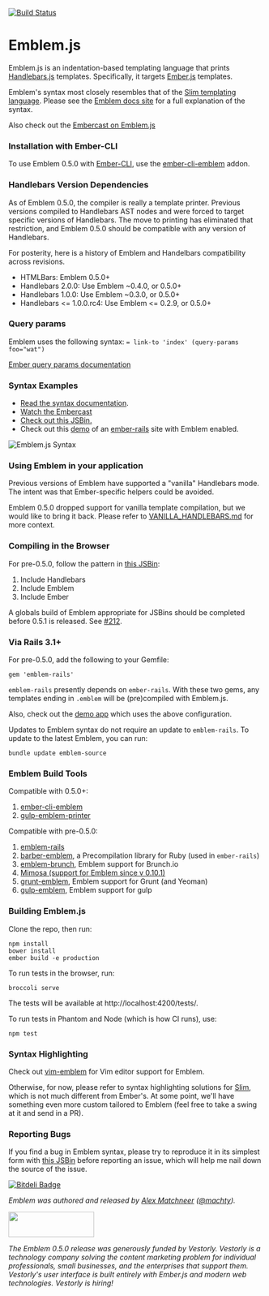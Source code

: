 [![Build Status](https://travis-ci.org/machty/emblem.js.svg?branch=master)](https://travis-ci.org/machty/emblem.js)

# Emblem.js

Emblem.js is an indentation-based templating language that prints
[Handlebars.js](http://handlebarsjs.com/)
templates. Specifically, it targets [Ember.js](http://emberjs.com/)
templates.

Emblem's syntax most closely resembles that of the
[Slim templating language](http://slim-lang.com/). Please see the
[Emblem docs site](http://www.emblemjs.com) for a full explanation
of the syntax.

Also check out the
[Embercast on Emblem.js](http://www.embercasts.com/episodes/2)

### Installation with Ember-CLI

To use Emblem 0.5.0 with [Ember-CLI](http://ember-cli.com/), use the [ember-cli-emblem](https://github.com/Vestorly/ember-cli-emblem)
addon.

### Handlebars Version Dependencies

As of Emblem 0.5.0, the compiler is really a template printer. Previous
versions compiled to Handlebars AST nodes and were forced to target
specific versions of Handlebars. The move to printing has eliminated that
restriction, and Emblem 0.5.0 should be compatible with any version
of Handlebars.

For posterity, here is a history of Emblem and Handelbars compatibility
across revisions.

- HTMLBars: Emblem 0.5.0+
- Handlebars 2.0.0: Use Emblem ~0.4.0, or 0.5.0+
- Handlebars 1.0.0: Use Emblem ~0.3.0, or 0.5.0+
- Handlebars <= 1.0.0.rc4: Use Emblem <= 0.2.9, or 0.5.0+

### Query params

Emblem uses the following syntax:
`= link-to 'index' (query-params foo="wat")`

[Ember query params documentation](http://emberjs.com/guides/routing/query-params/)

### Syntax Examples

- [Read the syntax documentation](http://www.emblemjs.com/syntax).
- [Watch the Embercast](http://www.embercasts.com/episodes/2)
- [Check out this JSBin.](http://jsbin.com/ulegec/337/edit)
- Check out this [demo](http://emblem-test.herokuapp.com/) of
  an [ember-rails](https://github.com/machty/ember-rails) site
  with Emblem enabled.

![Emblem.js Syntax](https://s3.amazonaws.com/machty/emblem-sample.png)

### Using Emblem in your application

Previous versions of Emblem have supported a "vanilla" Handlebars
mode. The intent was that Ember-specific helpers could be avoided.

Emblem 0.5.0 dropped support for vanilla template compilation, but
we would like to bring it back. Please refer to
[VANILLA_HANDLEBARS.md](https://github.com/machty/emblem.js/blob/43f1557f034893ce1d77bceb79c8f1ffadae0f7d/VANILLA_HANDLEBARS.md)
for more context.

### Compiling in the Browser

For pre-0.5.0, follow the pattern in [this JSBin](http://jsbin.com/ulegec/337/edit):

1. Include Handlebars
2. Include Emblem
3. Include Ember

A globals build of Emblem appropriate for JSBins should be completed
before 0.5.1 is released. See [#212](https://github.com/machty/emblem.js/issues/212).

### Via Rails 3.1+

For pre-0.5.0, add the following to your Gemfile:

```
gem 'emblem-rails'
```

`emblem-rails` presently depends on `ember-rails`. With these
two gems, any templates ending in `.emblem` will be (pre)compiled
with Emblem.js.

Also, check out the [demo app](https://github.com/machty/emblem-rails-demo)
which uses the above configuration.

Updates to Emblem syntax do not require an update to `emblem-rails`. To
update to the latest Emblem, you can run:

```
bundle update emblem-source
```

### Emblem Build Tools

Compatible with 0.5.0+:

1. [ember-cli-emblem](https://github.com/Vestorly/ember-cli-emblem)
2. [gulp-emblem-printer](https://github.com/kay-is/gulp-emblem-printer)

Compatible with pre-0.5.0:

1. [emblem-rails](https://github.com/alexspeller/emblem-rails)
2. [barber-emblem](https://github.com/machty/barber-emblem), a
   Precompilation library for Ruby (used in `ember-rails`)
3. [emblem-brunch](https://github.com/machty/emblem-brunch), Emblem
   support for Brunch.io
4. [Mimosa (support for Emblem since v 0.10.1)](https://github.com/dbashford/mimosa)
5. [grunt-emblem](https://github.com/wordofchristian/grunt-emblem), Emblem support for Grunt (and Yeoman)
6. [gulp-emblem](https://github.com/Aulito/gulp-emblem), Emblem support for gulp

### Building Emblem.js

Clone the repo, then run:

```
npm install
bower install
ember build -e production
```

To run tests in the browser, run:

```
broccoli serve
```

The tests will be available at http://localhost:4200/tests/.

To run tests in Phantom and Node (which is how CI runs), use:

```
npm test
```

### Syntax Highlighting

Check out [vim-emblem](https://github.com/heartsentwined/vim-emblem)
for Vim editor support for Emblem.

Otherwise, for now, please refer to syntax highlighting solutions for
[Slim](http://slim-lang.com/), which is not much different
from Ember's. At some point, we'll have something even more
custom tailored to Emblem (feel free to take a swing at it
and send in a PR).

### Reporting Bugs

If you find a bug in Emblem syntax, please try to reproduce it in
its simplest form with
[this JSBin](http://jsbin.com/ucanam/4144/edit) before reporting an
issue, which will help me nail down the source of the issue.

[![Bitdeli Badge](https://d2weczhvl823v0.cloudfront.net/machty/emblem.js/trend.png)](https://bitdeli.com/free "Bitdeli Badge")

*Emblem was authored and released by [Alex Matchneer](http://github.com/machty/) ([@machty](https://twitter.com/machty)).*

<a href="http://vestorly.github.io/">
<img src="https://s3.amazonaws.com/assets-vestorly/vestorly-50px-height_360.png" height="50" width="169" />
</a>

*The Emblem 0.5.0 release was generously funded by Vestorly. Vestorly
is a technology company solving the content marketing problem for
individual professionals, small businesses, and the enterprises that
support them. Vestorly's user interface is built entirely with Ember.js and modern
web technologies. Vestorly is hiring!*
